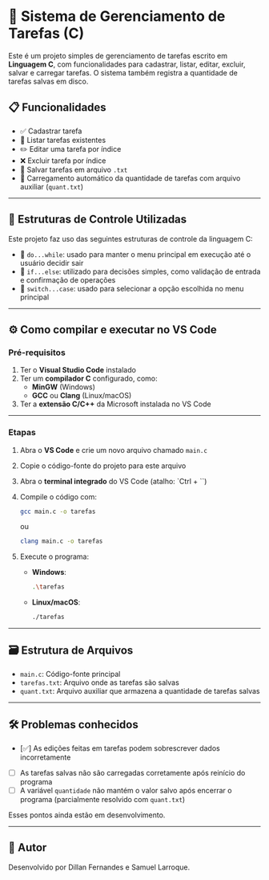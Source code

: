 
# 📝 Sistema de Gerenciamento de Tarefas (C)

Este é um projeto simples de gerenciamento de tarefas escrito em **Linguagem C**, com funcionalidades para cadastrar, listar, editar, excluir, salvar e carregar tarefas. O sistema também registra a quantidade de tarefas salvas em disco.

## 📋 Funcionalidades

- ✅ Cadastrar tarefa  
- 📄 Listar tarefas existentes  
- ✏️ Editar uma tarefa por índice  
- ❌ Excluir tarefa por índice  
- 💾 Salvar tarefas em arquivo `.txt`  
- 🔁 Carregamento automático da quantidade de tarefas com arquivo auxiliar (`quant.txt`)  

---

## 🧠 Estruturas de Controle Utilizadas

Este projeto faz uso das seguintes estruturas de controle da linguagem C:

- 🔁 `do...while`: usado para manter o menu principal em execução até o usuário decidir sair  
- 🔀 `if...else`: utilizado para decisões simples, como validação de entrada e confirmação de operações  
- 🧭 `switch...case`: usado para selecionar a opção escolhida no menu principal

---

## ⚙️ Como compilar e executar no VS Code

### Pré-requisitos

1. Ter o **Visual Studio Code** instalado  
2. Ter um **compilador C** configurado, como:  
   - **MinGW** (Windows)  
   - **GCC** ou **Clang** (Linux/macOS)  
3. Ter a **extensão C/C++** da Microsoft instalada no VS Code  

---

### Etapas

1. Abra o **VS Code** e crie um novo arquivo chamado `main.c`  
2. Copie o código-fonte do projeto para este arquivo  
3. Abra o **terminal integrado** do VS Code (atalho: `Ctrl + ``)  
4. Compile o código com:

   ```bash
   gcc main.c -o tarefas
   ```

   ou

   ```bash
   clang main.c -o tarefas
   ```

5. Execute o programa:

   - **Windows**:

     ```bash
     .\tarefas
     ```

   - **Linux/macOS**:

     ```bash
     ./tarefas
     ```

---

## 🗃️ Estrutura de Arquivos

- `main.c`: Código-fonte principal  
- `tarefas.txt`: Arquivo onde as tarefas são salvas  
- `quant.txt`: Arquivo auxiliar que armazena a quantidade de tarefas salvas  

---

## 🛠️ Problemas conhecidos

- [✅] As edições feitas em tarefas podem sobrescrever dados incorretamente  
- [ ] As tarefas salvas não são carregadas corretamente após reinício do programa  
- [ ] A variável `quantidade` não mantém o valor salvo após encerrar o programa (parcialmente resolvido com `quant.txt`)  

Esses pontos ainda estão em desenvolvimento.

---

## 👤 Autor

Desenvolvido por Dillan Fernandes e Samuel Larroque.
